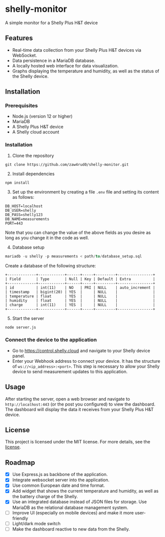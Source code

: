 # shelly-monitor

A simple monitor for a Shelly Plus H&T device

## Features

* Real-time data collection from your Shelly Plus H&T devices via WebSocket.
* Data persistence in a MariaDB database.
* A locally hosted web interface for data visualization.
* Graphs displaying the temperature and humidity, as well as the status of the Shelly device.

## Installation

### Prerequisites

* Node.js (version 12 or higher)
* MariaDB
* A Shelly Plus H&T device
* A Shelly cloud account

### Installation

1. Clone the repository
```shell
git clone https://github.com/zaw4rud0/shelly-monitor.git
```
2. Install dependencies
```shell
npm install
```
3. Set up the environment by creating a file `.env` file and setting its content as follows:
```
DB_HOST=localhost
DB_USER=shelly
DB_PASS=shelly123
DB_NAME=measurements
PORT=443
```
Note that you can change the value of the above fields as you desire as long as you change it in the code as well.

4. Database setup
```sql
mariadb -u shelly -p measurements < path/to/database_setup.sql
```
Create a database of the following structure:
```
+-------------+------------+------+-----+---------+----------------+
| Field       | Type       | Null | Key | Default | Extra          |
+-------------+------------+------+-----+---------+----------------+
| id          | int(11)    | NO   | PRI | NULL    | auto_increment |
| timestamp   | bigint(20) | YES  |     | NULL    |                |
| temperature | float      | YES  |     | NULL    |                |
| humidity    | float      | YES  |     | NULL    |                |
| charge      | int(11)    | YES  |     | NULL    |                |
+-------------+------------+------+-----+---------+----------------+
```
5. Start the server
```sh
node server.js
```

### Connect the device to the application

* Go to https://control.shelly.cloud and navigate to your Shelly device panel.
* Enter your Webhook address to connect your device. It has the structure of `ws://<ip_address>:<port>`. This step is necessary to allow your Shelly device to send measurement updates to this application.

## Usage

After starting the server, open a web browser and navigate to `http://localhost:443` (or the post you configured) to view the dashboard. The dashboard will display the data it receives from your Shelly Plus H&T device.

## License

This project is licensed under the MIT license. For more details, see the [license](LICENSE).

## Roadmap

- [x] Use Express.js as backbone of the application.
- [x] Integrate websocket server into the application.
- [x] Use common European date and time format.
- [x] Add widget that shows the current temperature and humidity, as well as the battery charge of the Shelly.
- [x] Use an integrated database instead of JSON files for storage. Use MariaDB as the relational database management system.  
- [ ] Improve UI (especially on mobile devices) and make it more user-friendly
- [ ] Light/dark mode switch
- [ ] Make the dashboard reactive to new data from the Shelly.